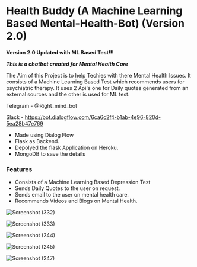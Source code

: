 # Health Buddy (A Machine Learning Based Mental-Health-Bot) (Version 2.0)

**Version 2.0 Updated with ML Based Test!!!** 

***This is a chatbot created for Mental Health Care***

The Aim of this Project is to help Techies with there Mental Health Issues.
It consists of a Machine Learning Based Test which recommends users for psychiatric therapy.
It uses 2 Api's one for Daily quotes generated from an external sources and the other is used for ML test.


Telegram - @Right_mind_bot

Slack - https://bot.dialogflow.com/6ca6c2f4-b1ab-4e96-820d-5ea28b47e769


* Made using Dialog Flow
* Flask as Backend.
* Depolyed the flask Application on Heroku.
* MongoDB to save the details

### Features
* Consists of a Machine Learning Based Depression Test
* Sends Daily Quotes to the user on request.
* Sends email to the user on mental health care.
* Recommends Videos and Blogs on Mental Health.

![Screenshot (332)](https://user-images.githubusercontent.com/44323155/93438992-a061fa00-f8eb-11ea-99d9-ff23fc919f64.png)

![Screenshot (333)](https://user-images.githubusercontent.com/44323155/93488630-331e8b00-f924-11ea-870e-1fc10f7c8599.png)

![Screenshot (244)](https://user-images.githubusercontent.com/44323155/87670715-d53bbe80-c78d-11ea-919b-fd688870d3cd.png)


![Screenshot (245)](https://user-images.githubusercontent.com/44323155/87670721-d7058200-c78d-11ea-9eb4-f8ab262837f8.png)


![Screenshot (247)](https://user-images.githubusercontent.com/44323155/87671075-58f5ab00-c78e-11ea-9548-b13774d4d695.png)
